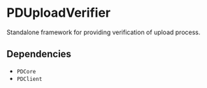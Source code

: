#  PDUploadVerifier

Standalone framework for providing verification of upload process.

## Dependencies

- `PDCore`
- `PDClient`

